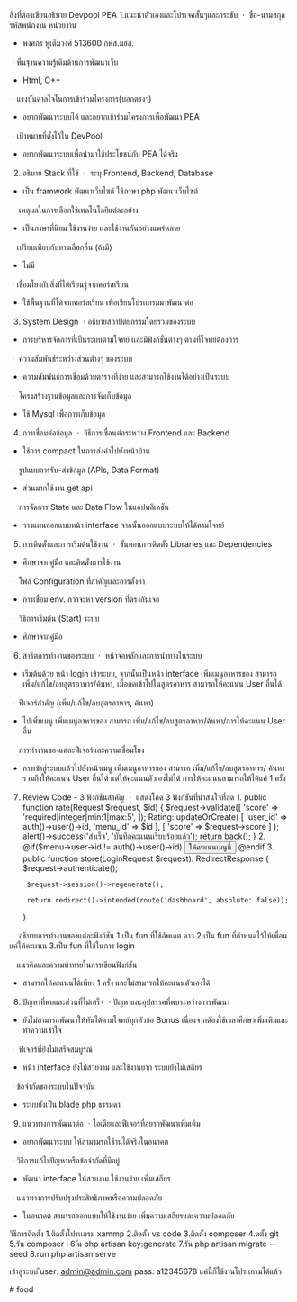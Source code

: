 สิ่งที่ต้องเขียนอธิบาย Devpool PEA
1.แนะนำตัวเองและโปรเจคสั้นๆและกระชับ
ㆍ ชื่อ-นามสกุล รหัสพนักงาน หน่วยงาน
- พงศกร ฟูเต็มวงศ์ 513600 กฟส.มฮส.

ㆍพื้นฐานความรู้เดิมด้านการพัฒนาเว็บ
- Html, C++

ㆍแรงบันดาลใจในการเข้าร่วมโครงการ(บอกตรงๆ)
- อยากพัฒนาระบบได้ และอยากเข้าร่วมโครงการเพื่อพัฒนา PEA

ㆍเป้าหมายที่ตั้งไว้ใน DevPool
- อยากพัฒนาระบบเพื่อนำมาใช้ประโยชน์กับ PEA ได้จริง 

<!----------------------------------------------------------------------------------->

2. อธิบาย Stack ที่ใช้
ㆍ ระบุ Frontend, Backend, Database
- เป็น framwork พัฒนาเว็บไซต์ ใช้ภาษา php พัฒนาเว็บไซต์  

ㆍ เหตุผลในการเลือกใช้เทคโนโลยีแต่ละอย่าง
- เป็นภาษาที่นิยม ใช้งานง่าย เเละใช้งานกันอย่างแพร่หลาย

ㆍเปรียบเทียบกับทางเลือกอื่น (ถ้ามี)
- ไม่มี

ㆍเชื่อมโยงกับสิ่งที่ได้เรียนรู้จากคอร์สเรียน
- ใช้พื้นฐานที่ได้จากคอร์สเรียน เพื่อเขียนโปรเเกรมมาพัฒนาต่อ

<!----------------------------------------------------------------------------------->

3. System Design
ㆍอธิบายสถาปัตยกรรมโดยรวมของระบบ
- การบริหารจัดการที่เป็นระบบตามโจทย์ เเละมีฟังก์ชั่นต่างๆ ตามที่โจทย์ต้องการ

ㆍ ความสัมพันธ์ระหว่างส่วนต่างๆ ของระบบ
- ความสัมพันธ์การเชื่อมด้วยตารางที่ง่าย และสามารถใช้งานได้อย่างเป็นระบบ 

ㆍ โครงสร้างฐานข้อมูลและการจัดเก็บข้อมูล
- ใช้ Mysql เพื่อการเก็บข้อมูล

<!----------------------------------------------------------------------------------->

4. การเชื่อมต่อข้อมูล
ㆍ วิธีการเชื่อนต่อระหว่าง Frontend และ Backend
- ใช้การ compact ในการส่งค่าไปยังหน้าบ้าน

ㆍ รูปแบบการรับ-ส่งข้อมูล (APls, Data Format)
- ส่วนมากใช้งาน get api

ㆍ การจัดการ State และ Data Flow ในแอปพลิเคชัน
- วางแผนออกแบบหน้า interface จากนั้นออกแบบระบบให้ได้ตามโจทย์

<!----------------------------------------------------------------------------------->

5. การติดตั้งและการเริ่มต้นใช้งาน
ㆍ ขั้นตอนการติดตั้ง Libraries และ Dependencies
- ศึกษาจากคู่มือ และติดตั้งการใช้งาน

ㆍ โฟล์ Configuration ที่สำคัญเเละการตั้งค่า
- การเชื่อม env. กว่าจะหา version ที่ตรงกันเจอ

ㆍ วิธีการเริ่มต้น (Start) ระบบ
- ศึกษาจากคู่มือ
 
 <!----------------------------------------------------------------------------------->
 
6. สาธิตการทำงานของระบบ
ㆍ หน้าจอหลักและการนำทางในระบบ
- เริ่มต้นด้วย หน้า login เข้าระบบ, จากนั้นเป็นหน้า interface เพิ่มเมนูอาหารของ สามารถ เพิ่ม/แก้ไข/ลบสูตรอาหาร/ค้นหา, เมื่อกดเข้าไปในสูตรอาหาร สามารถให้คะแนน User อื่นได้

ㆍ ฟีเจอร์สำคัญ (เพิ่ม/แก้ไข/ลบสูตรอาหาร, ค้นหา)
 - ไปเพิ่มเมนู เพิ่มเมนูอาหารของ สามารถ เพิ่ม/แก้ไข/ลบสูตรอาหาร/ค้นหา/การให้คะแนน User อื่น

ㆍ การทำงานของแต่ละฟีเจอร์และความเชื่อมโยง
  - การเข้าสู่ระบบเเล้วไปยังหน้าเมนู เพิ่มเมนูอาหารของ สามารถ เพิ่ม/แก้ไข/ลบสูตรอาหาร/ ค้นหา รวมถึงให้คะแนน User อื่นได้ แต่ให้คะแนนตัวเองไม่ได้ การให้คะแนนสามารถให้ได้แค่ 1 ครั้ง

<!----------------------------------------------------------------------------------->
7. Review Code - 3 ฟังก์ชันสำคัญ
ㆍ แสดงโค้ด 3 ฟังก์ชันที่น่าสนใจที่สุด
    1.
    public function rate(Request $request, $id)
    {
        $request->validate([
            'score' => 'required|integer|min:1|max:5',
        ]);
        Rating::updateOrCreate(
            [
                'user_id' => auth()->user()->id,
                'menu_id' => $id
            ],
            [
                'score' => $request->score
            ]
        );
        alert()->success('สำเร็จ', 'บันทึกคะแนนเรียบร้อยแล้ว');
        return back();
    }
    2.
      @if($menu->user->id != auth()->user()->id)
                <button class="btn btn-primary back-button" data-bs-toggle="modal" data-bs-target="#rateMenuModal">
                    <i class="fas fa-star"></i> ให้คะแนนเมนูนี้
                </button>
      @endif
    3.    
    public function store(LoginRequest $request): RedirectResponse
    {
        $request->authenticate();

        $request->session()->regenerate();

        return redirect()->intended(route('dashboard', absolute: false));
    }

ㆍ อธิบายการทำงานของแต่ละฟังก์ชัน
 1.เป็น fun ที่ใช้อัพเดต ดาว
 2.เป็น fun ที่กำหนดไว้ให้เพื่อนแค่ให้คะเเนน
 3.เป็น fun ที่ใช้ในการ login
 

ㆍแนวคิดและความท้าทายในการเขียนฟังก์ชัน
- สามารถให้คะแนนได้เพียง 1 ครั้ง และไม่สามารถให้คะแนนตัวเองได้

<!----------------------------------------------------------------------------------->
8. ปัญหาที่พบและส่วนที่ไม่เสร็จ
ㆍปัญหาและอุปสรรคที่พบระหว่างการพัฒนา
-  ยังไม่สามารถพัฒนาให้ทันได้ตามโจทย์ทุกหัวข้อ Bonus เนื่องจากตัองใช้เวลาศึกษาเพิ่มเติมและทำความเข้าใจ

ㆍ ฟีเจอร์ที่ยังไม่เสร็จสมบูรณ์
- หน้า interface ยังไม่สวยงาม และใช้งานยาก ระบบยังไม่เสถียร


ㆍข้อจำกัดของระบบในปัจจุบัน
- ระบบยังเป็น blade php  ธรรมดา

<!----------------------------------------------------------------------------------->
9. แนวทางการพัฒนาต่อ
ㆍไอเดียและฟีเจอร์ที่อยากพัฒนาเพิ่มเติม
- อยากพัฒนาระบบ ให้สามามรถใช้านได้จริงในอนาคต

ㆍวิธีการแก้ไขปัญหาหรือข้อจำกัดที่มีอยู่
- พัฒนา interface ให้สวยงาม ใช้งานง่าย เพิ่มเสถียร

ㆍแนวทางการปรับปรุงประสิทธิภาพหรือความปลอดภัย
- ในอนาคต สามารถออกแบบให้ใช้งานง่าย เพิ่มความเสถียรและความปลอดภัย

<!----------------------------------------------------------------------------------->
วิธีการติดตั้ง
1.ติดตั้งโปรเเกรม xammp
2.ติดตั้ง vs code 
3.ติดตั้ง composer 
4.ดตั้ง git 
5.รัน composer i 
6iัน php artisan key:generate
7.รัน php artisan migrate --seed
8.run php artisan serve

เข้าสู่ระบบ 
ีuser: admin@admin.com
pass: a12345678
แค่นี้ก็ใช้งานโปรเเกรมได้แล้ว
<!-------------------------->
#   f o o d  
 